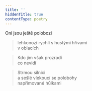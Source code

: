 ```yaml
---
title: ''
hiddenTitle: true
contentType: poetry
---
```


>   

  

>   

  

Oni jsou ještě polobozi

> lehkonozí rychlí s hustými hřívami  
> v oblacích

  

> Kdo jim však prozradí  
> co nevidí

  

> Strmou silnici  
> a sešlé vlekoucí se polobohy  
> napřimované hůlkami
